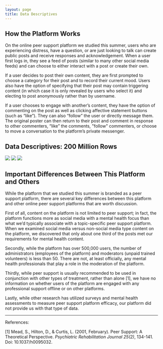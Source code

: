 ```yaml
---
layout: page
title: Data Descriptives
---
```


## How the Platform Works

On the online peer support platform we studied this summer, users who are experiencing distress, have a question, or are just looking to talk can create public posts and receive responses and acknowledgement. When a user first logs in, they see a feed of posts (similar to many other social media feeds) and can choose to either interact with a post or create their own.

If a user decides to post their own content, they are first prompted to choose a category for their post and to record their current mood. Users also have the option of specifying that their post may contain triggering content (in which case it is only revealed by users who select it) and electing to post anonymously rather than by username.

If a user chooses to engage with another’s content, they have the option of commenting on the post as well as clicking affective statement buttons (such as “like”). They can also “follow” the user or directly message them. The original poster can then return to their post and comment in response to other commenters, “like” the comments, "follow" commenters, or choose to move a conversation to the platform’s private messenger.

## Data Descriptives: 200 Million Rows

<img src="{{ site.url }}{{ site.baseurl }}/assets/img/infographic.PNG">
<img src="{{ site.url }}{{ site.baseurl }}/assets/img/Website_PostsPerWeek.png">
<img src="{{ site.url }}{{ site.baseurl }}/assets/img/MoodDistribution.PNG">

## Important Differences Between This Platform and Others

While the platform that we studied this summer is branded as a peer support platform, there are several key differences between this platform and other online peer support platforms that are worth discussion.

First of all, content on the platform is not limited to peer support; in fact, the platform functions more as social media with a mental health focus than what we’d typically associate with a topic-specific peer support platform. When we examined social media versus non-social media type content on the platform, we discovered that only about one third of the posts met our requirements for mental health content.

Secondly, while the platform has over 500,000 users, the number of administrators (employees of the platform) and moderators (unpaid trained volunteers) is less than 50. There are not, at least officially, any mental health professionals that play a role in the moderation of the platform.

Thirdly, while peer support is usually recommended to be used in conjunction with other types of treatment, rather than alone [1], we have no information on whether users of the platform are engaged with any professional support offline or on other platforms.

Lastly, while other research has utilized surveys and mental health assessments to measure peer support platform efficacy, our platform did not provide us with that type of data.

--------------------------------------------

References:

[1] Mead, S., Hilton, D., & Curtis, L. (2001, February). Peer Support: A Theoretical Perspective. *Psychiatric Rehabilitation Journal 25(2)*, 134-141. Doi: 10.1037/h0095032.



